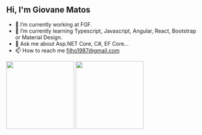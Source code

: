 ## Hi, I'm Giovane Matos

- 🔭 I’m currently working at FGF.
- 🌱 I’m currently learning Typescript, Javascript, Angular, React, Bootstrap or Material Design.
- 💬 Ask me about Asp.NET Core, C#, EF Core...
- 📫 How to reach me filho1987@gmail.com

<div>
  <img height="180em" src="https://github-readme-stats.vercel.app/api?username=giovanematosfh&show_icons=true&theme=dracula&include_all_commits-true&count_private-true"/>
  <img height="180em" src="https://github-readme-stats.vercel.app/api?username=giovanematosfh&layout-compact&langs_count-16&them-dracula"/>
</div>


